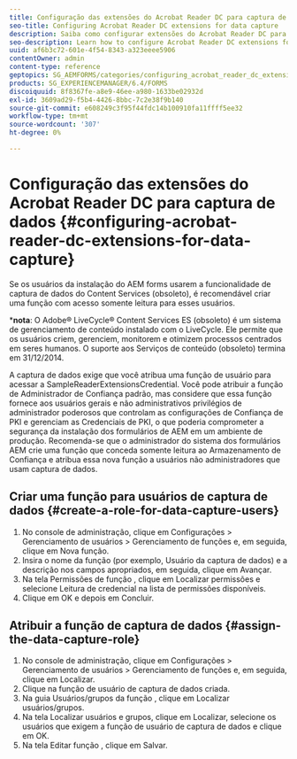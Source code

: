 ```yaml
---
title: Configuração das extensões do Acrobat Reader DC para captura de dados
seo-title: Configuring Acrobat Reader DC extensions for data capture
description: Saiba como configurar extensões do Acrobat Reader DC para captura de dados.
seo-description: Learn how to configure Acrobat Reader DC extensions for data capture.
uuid: af6b3c72-601e-4f54-8343-a323eeee5906
contentOwner: admin
content-type: reference
geptopics: SG_AEMFORMS/categories/configuring_acrobat_reader_dc_extensions
products: SG_EXPERIENCEMANAGER/6.4/FORMS
discoiquuid: 8f8367fe-a8e9-46ee-a980-1633be02932d
exl-id: 3609ad29-f5b4-4426-8bbc-7c2e38f9b140
source-git-commit: e608249c3f95f44fdc14b100910fa11ffff5ee32
workflow-type: tm+mt
source-wordcount: '307'
ht-degree: 0%

---
```


# Configuração das extensões do Acrobat Reader DC para captura de dados {#configuring-acrobat-reader-dc-extensions-for-data-capture}

Se os usuários da instalação do AEM forms usarem a funcionalidade de captura de dados do Content Services (obsoleto), é recomendável criar uma função com acesso somente leitura para esses usuários.

***nota**: O Adobe® LiveCycle® Content Services ES (obsoleto) é um sistema de gerenciamento de conteúdo instalado com o LiveCycle. Ele permite que os usuários criem, gerenciem, monitorem e otimizem processos centrados em seres humanos. O suporte aos Serviços de conteúdo (obsoleto) termina em 31/12/2014.

A captura de dados exige que você atribua uma função de usuário para acessar a SampleReaderExtensionsCredential. Você pode atribuir a função de Administrador de Confiança padrão, mas considere que essa função fornece aos usuários gerais e não administrativos privilégios de administrador poderosos que controlam as configurações de Confiança de PKI e gerenciam as Credenciais de PKI, o que poderia comprometer a segurança da instalação dos formulários de AEM em um ambiente de produção. Recomenda-se que o administrador do sistema dos formulários AEM crie uma função que conceda somente leitura ao Armazenamento de Confiança e atribua essa nova função a usuários não administradores que usam captura de dados.

## Criar uma função para usuários de captura de dados {#create-a-role-for-data-capture-users}

1. No console de administração, clique em Configurações > Gerenciamento de usuários > Gerenciamento de funções e, em seguida, clique em Nova função.
1. Insira o nome da função (por exemplo, Usuário da captura de dados) e a descrição nos campos apropriados, em seguida, clique em Avançar.
1. Na tela Permissões de função , clique em Localizar permissões e selecione Leitura de credencial na lista de permissões disponíveis.
1. Clique em OK e depois em Concluir.

## Atribuir a função de captura de dados {#assign-the-data-capture-role}

1. No console de administração, clique em Configurações > Gerenciamento de usuários > Gerenciamento de funções e, em seguida, clique em Localizar.
1. Clique na função de usuário de captura de dados criada.
1. Na guia Usuários/grupos da função , clique em Localizar usuários/grupos.
1. Na tela Localizar usuários e grupos, clique em Localizar, selecione os usuários que exigem a função de usuário de captura de dados e clique em OK.
1. Na tela Editar função , clique em Salvar.
